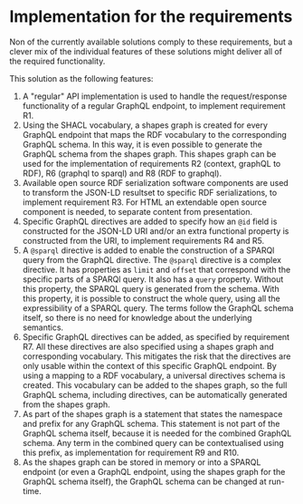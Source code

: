 # Implementation for the requirements

Non of the currently available solutions comply to these requirements, but a clever mix of the individual features of these solutions might deliver all of the required functionality.

This solution as the following features:

1. A "regular" API implementation is used to handle the request/response functionality of a regular GraphQL endpoint, to implement requirement R1.
2. Using the SHACL vocabulary, a shapes graph is created for every GraphQL endpoint that maps the RDF vocabulary to the corresponding GraphQL schema. In this way, it is even possible to generate the GraphQL schema from the shapes graph. This shapes graph can be used for the implementation of requirements R2 (context, graphQL to RDF), R6 (graphql to sparql) and R8 (RDF to graphql).
3. Available open source RDF serialization software components are used to transform the JSON-LD resultset to specific RDF serializations, to implement requirement R3. For HTML an extendable open source component is needed, to separate content from presentation.
4. Specific GraphQL directives are added to specify how an `@id` field is constructed for the JSON-LD URI and/or an extra functional property is constructed from the URI, to implement requirements R4 and R5.
5. A `@sparql` directive is added to enable the construction of a SPARQl query from the GraphQL directive. The `@sparql` directive is a complex directive. It has properties as `limit` and `offset` that correspond with the specific parts of a SPARQl query. It also has a `query` property. Without this property, the SPARQL query is generated from the schema. With this property, it is possible to construct the whole query, using all the expressibility of a SPARQL query. The terms follow the GraphQL schema itself, so there is no need for knowledge about the underlying semantics.
6. Specific GraphQL directives can be added, as specified by requirement R7. All these directives are also specified using a shapes graph and corresponding vocabulary. This mitigates the risk that the directives are only usable within the context of this specific GraphQL endpoint. By using a mapping to a RDF vocabulary, a universal directives schema is created. This vocabulary can be added to the shapes graph, so the full GraphQL schema, including directives, can be automatically generated from the shapes graph.
7. As part of the shapes graph is a statement that states the namespace and prefix for any GraphQL schema. This statement is not part of the GraphQL schema itself, because it is needed for the combined GraphQL schema. Any term in the combined query can be contextualised using this prefix, as implementation for requirement R9 and R10.
8. As the shapes graph can be stored in memory or into a SPARQL endpoint (or even a GraphQL endpoint, using the shapes graph for the GraphQL schema itself), the GraphQL schema can be changed at run-time.

